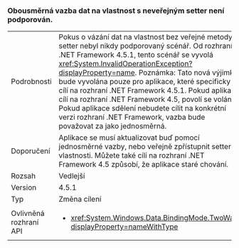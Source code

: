 ### <a name="two-way-data-binding-to-a-property-with-a-non-public-setter-is-not-supported"></a>Obousměrná vazba dat na vlastnost s neveřejným setter není podporován.

|   |   |
|---|---|
|Podrobnosti|Pokus o vázání dat na vlastnost bez veřejné metody setter nebyl nikdy podporovaný scénář. Od rozhraní .NET Framework 4.5.1, tento scénář se vyvolá <xref:System.InvalidOperationException?displayProperty=name>. Poznámka: Tato nová výjimka bude vyvolána pouze pro aplikace, které specificky cílí na rozhraní .NET Framework 4.5.1. Pokud aplikace cílí na rozhraní .NET Framework 4.5, povolí se volání. Pokud aplikace sdělení nebudete cílit na konkrétní verzi rozhraní .NET Framework, vazba bude považovat za jako jednosměrná.|
|Doporučení|Aplikace se musí aktualizovat buď pomocí jednosměrné vazby, nebo veřejně zpřístupnit setter vlastnosti. Můžete také cílí na rozhraní .NET Framework 4.5 způsobí, že aplikace staré chování.|
|Rozsah|Vedlejší|
|Version|4.5.1|
|Typ|Změna cílení|
|Ovlivněná rozhraní API|<ul><li><xref:System.Windows.Data.BindingMode.TwoWay?displayProperty=nameWithType></li></ul>|

